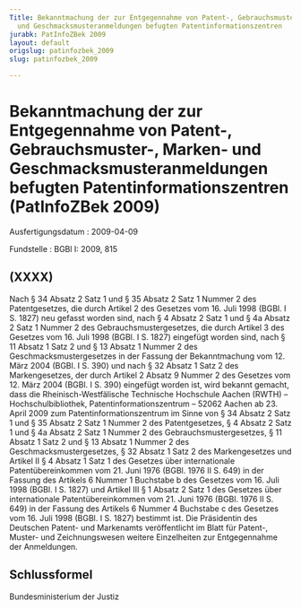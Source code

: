 ```yaml
---
Title: Bekanntmachung der zur Entgegennahme von Patent-, Gebrauchsmuster-, Marken-
  und Geschmacksmusteranmeldungen befugten Patentinformationszentren
jurabk: PatInfoZBek 2009
layout: default
origslug: patinfozbek_2009
slug: patinfozbek_2009

---
```


# Bekanntmachung der zur Entgegennahme von Patent-, Gebrauchsmuster-, Marken- und Geschmacksmusteranmeldungen befugten Patentinformationszentren (PatInfoZBek 2009)

Ausfertigungsdatum
:   2009-04-09

Fundstelle
:   BGBl I: 2009, 815


## (XXXX)

Nach § 34 Absatz 2 Satz 1 und § 35 Absatz 2 Satz 1 Nummer 2 des Patentgesetzes, die durch Artikel 2 des Gesetzes vom 16. Juli 1998 (BGBl. I S. 1827) neu gefasst worden sind, nach § 4 Absatz 2 Satz 1 und § 4a Absatz 2 Satz 1 Nummer 2 des Gebrauchsmustergesetzes, die durch Artikel 3 des Gesetzes vom 16. Juli 1998 (BGBl. I S. 1827) eingefügt worden sind, nach § 11 Absatz 1 Satz 2 und § 13 Absatz 1 Nummer 2 des Geschmacksmustergesetzes in der Fassung der Bekanntmachung vom 12. März 2004 (BGBl. I S. 390) und nach § 32 Absatz 1 Satz 2 des Markengesetzes, der durch Artikel 2 Absatz 9 Nummer 2 des Gesetzes vom 12. März 2004 (BGBl. I S. 390) eingefügt worden ist, wird bekannt gemacht, dass die
Rheinisch-Westfälische Technische Hochschule Aachen (RWTH)
– Hochschulbibliothek, Patentinformationszentrum –
52062 Aachen
ab 23. April 2009 zum Patentinformationszentrum im Sinne von § 34 Absatz 2 Satz 1 und § 35 Absatz 2 Satz 1 Nummer 2 des Patentgesetzes, § 4 Absatz 2 Satz 1 und § 4a Absatz 2 Satz 1 Nummer 2 des Gebrauchsmustergesetzes, § 11 Absatz 1 Satz 2 und § 13 Absatz 1 Nummer 2 des Geschmacksmustergesetzes, § 32 Absatz 1 Satz 2 des Markengesetzes und Artikel II § 4 Absatz 1 Satz 1 des Gesetzes über internationale Patentübereinkommen vom 21. Juni 1976 (BGBl. 1976 II S. 649) in der Fassung des Artikels 6 Nummer 1 Buchstabe b des Gesetzes vom 16. Juli 1998 (BGBl. I S. 1827) und Artikel III § 1 Absatz 2 Satz 1 des Gesetzes über internationale Patentübereinkommen vom 21. Juni 1976 (BGBl. 1976 II S. 649) in der Fassung des Artikels 6 Nummer 4 Buchstabe c des Gesetzes vom 16. Juli 1998 (BGBl. I S. 1827) bestimmt ist.
Die Präsidentin des Deutschen Patent- und Markenamts veröffentlicht im Blatt für Patent-, Muster- und Zeichnungswesen weitere Einzelheiten zur Entgegennahme der Anmeldungen.


## Schlussformel

Bundesministerium der Justiz

